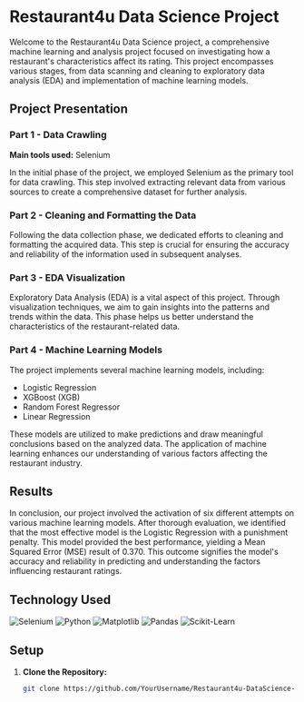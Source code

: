 # Restaurant4u Data Science Project

Welcome to the Restaurant4u Data Science project, a comprehensive machine learning and analysis project focused on investigating how a restaurant's characteristics affect its rating. This project encompasses various stages, from data scanning and cleaning to exploratory data analysis (EDA) and implementation of machine learning models.

## Project Presentation

### Part 1 - Data Crawling
**Main tools used:** Selenium

In the initial phase of the project, we employed Selenium as the primary tool for data crawling. This step involved extracting relevant data from various sources to create a comprehensive dataset for further analysis.

### Part 2 - Cleaning and Formatting the Data

Following the data collection phase, we dedicated efforts to cleaning and formatting the acquired data. This step is crucial for ensuring the accuracy and reliability of the information used in subsequent analyses.

### Part 3 - EDA Visualization

Exploratory Data Analysis (EDA) is a vital aspect of this project. Through visualization techniques, we aim to gain insights into the patterns and trends within the data. This phase helps us better understand the characteristics of the restaurant-related data.

### Part 4 - Machine Learning Models

The project implements several machine learning models, including:
- Logistic Regression
- XGBoost (XGB)
- Random Forest Regressor
- Linear Regression

These models are utilized to make predictions and draw meaningful conclusions based on the analyzed data. The application of machine learning enhances our understanding of various factors affecting the restaurant industry.

## Results

In conclusion, our project involved the activation of six different attempts on various machine learning models. After thorough evaluation, we identified that the most effective model is the Logistic Regression with a punishment penalty. This model provided the best performance, yielding a Mean Squared Error (MSE) result of 0.370. This outcome signifies the model's accuracy and reliability in predicting and understanding the factors influencing restaurant ratings.

## Technology Used
<div>
 <img src='https://img.shields.io/badge/Selenium-43B02A?style=for-the-badge&logo=selenium&logoColor=white' alt='Selenium'/>
 <img src='https://img.shields.io/badge/Python-3776AB?style=for-the-badge&logo=python&logoColor=white' alt='Python'/>
 <img src='https://img.shields.io/badge/Matplotlib-3776AB?style=for-the-badge&logo=python&logoColor=white' alt='Matplotlib'/>
 <img src='https://img.shields.io/badge/Pandas-150458?style=for-the-badge&logo=pandas&logoColor=white' alt='Pandas'/>
 <img src='https://img.shields.io/badge/Scikit_Learn-F7931E?style=for-the-badge&logo=scikit-learn&logoColor=white' alt='Scikit-Learn'/>
</div>

## Setup

1. **Clone the Repository:**
   ```bash
   git clone https://github.com/YourUsername/Restaurant4u-DataScience-Project
